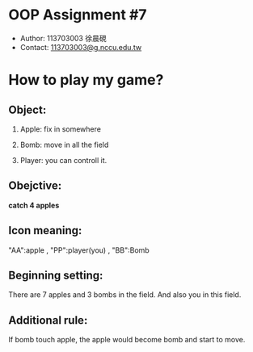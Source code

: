 # OOP Assignment #7
- Author: 113703003 徐晨硯
- Contact: 113703003@g.nccu.edu.tw

# How to play my game?

## Object: 
1. Apple: fix in somewhere
   
2. Bomb: move in all the field
   
3. Player: you can controll it.

## Obejctive: 
**catch 4 apples**

## Icon meaning:
"AA":apple , "PP":player(you) , "BB":Bomb

## Beginning setting:
There are 7 apples and 3 bombs in the field. And also you in this field. 

## Additional rule:
If bomb touch apple, the apple would become bomb and start to move. 
